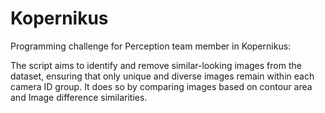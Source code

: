 # Kopernikus
Programming challenge for Perception team member in Kopernikus:

The script aims to identify and remove similar-looking images from the dataset, ensuring that only unique and diverse images remain within each camera ID group. It does so by comparing images based on contour area and Image difference similarities.
